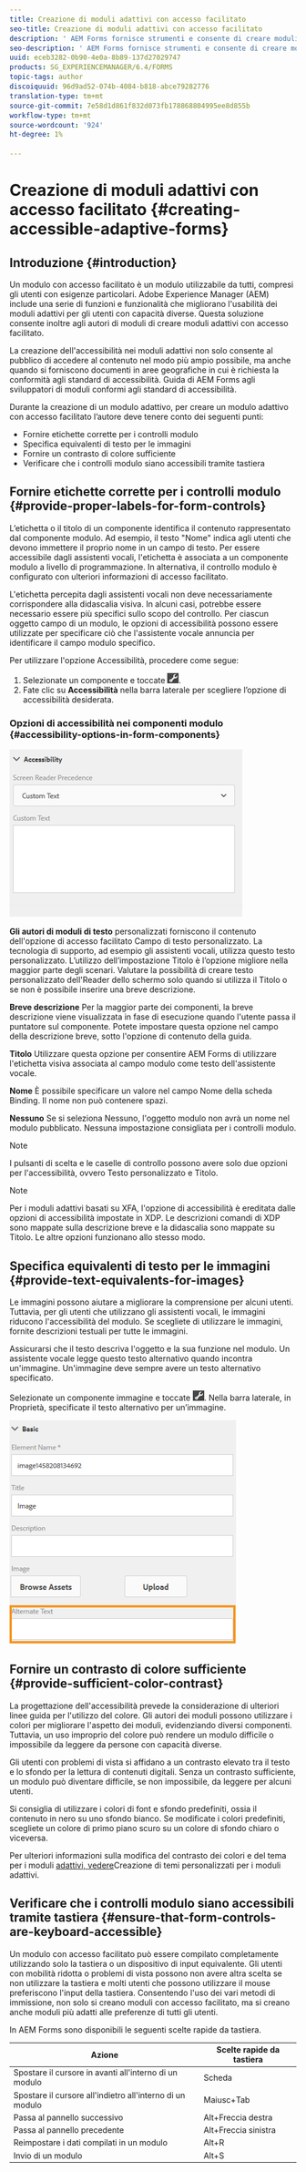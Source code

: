```yaml
---
title: Creazione di moduli adattivi con accesso facilitato
seo-title: Creazione di moduli adattivi con accesso facilitato
description: ' AEM Forms fornisce strumenti e consente di creare moduli adattivi con accesso facilitato e rispetta gli standard di accessibilità.'
seo-description: ' AEM Forms fornisce strumenti e consente di creare moduli adattivi con accesso facilitato e rispetta gli standard di accessibilità.'
uuid: eceb3282-0b90-4e0a-8b89-137d27029747
products: SG_EXPERIENCEMANAGER/6.4/FORMS
topic-tags: author
discoiquuid: 96d9ad52-074b-4084-b818-abce79282776
translation-type: tm+mt
source-git-commit: 7e58d1d861f832d073fb178868804995ee8d855b
workflow-type: tm+mt
source-wordcount: '924'
ht-degree: 1%

---
```



# Creazione di moduli adattivi con accesso facilitato {#creating-accessible-adaptive-forms}

## Introduzione {#introduction}

Un modulo con accesso facilitato è un modulo utilizzabile da tutti, compresi gli utenti con esigenze particolari. Adobe Experience Manager (AEM) include una serie di funzioni e funzionalità che migliorano l&#39;usabilità dei moduli adattivi per gli utenti con capacità diverse. Questa soluzione consente inoltre agli autori di moduli di creare moduli adattivi con accesso facilitato.

La creazione dell&#39;accessibilità nei moduli adattivi non solo consente al pubblico di accedere al contenuto nel modo più ampio possibile, ma anche quando si forniscono documenti in aree geografiche in cui è richiesta la conformità agli standard di accessibilità.  Guida di AEM Forms agli sviluppatori di moduli conformi agli standard di accessibilità.

Durante la creazione di un modulo adattivo, per creare un modulo adattivo con accesso facilitato l’autore deve tenere conto dei seguenti punti:

* Fornire etichette corrette per i controlli modulo
* Specifica equivalenti di testo per le immagini
* Fornire un contrasto di colore sufficiente
* Verificare che i controlli modulo siano accessibili tramite tastiera

## Fornire etichette corrette per i controlli modulo {#provide-proper-labels-for-form-controls}

L’etichetta o il titolo di un componente identifica il contenuto rappresentato dal componente modulo. Ad esempio, il testo &quot;Nome&quot; indica agli utenti che devono immettere il proprio nome in un campo di testo. Per essere accessibile dagli assistenti vocali, l&#39;etichetta è associata a un componente modulo a livello di programmazione. In alternativa, il controllo modulo è configurato con ulteriori informazioni di accesso facilitato.

L&#39;etichetta percepita dagli assistenti vocali non deve necessariamente corrispondere alla didascalia visiva. In alcuni casi, potrebbe essere necessario essere più specifici sullo scopo del controllo. Per ciascun oggetto campo di un modulo, le opzioni di accessibilità possono essere utilizzate per specificare ciò che l&#39;assistente vocale annuncia per identificare il campo modulo specifico.

Per utilizzare l&#39;opzione Accessibilità, procedere come segue:

1. Selezionate un componente e toccate ![cmppr](assets/cmppr.png).
1. Fate clic su **Accessibilità** nella barra laterale per scegliere l’opzione di accessibilità desiderata.

### Opzioni di accessibilità nei componenti modulo {#accessibility-options-in-form-components}

![Opzioni di accessibilità nei componenti modulo](assets/accessibility-options.png)

**Gli autori di moduli di testo** personalizzati forniscono il contenuto dell&#39;opzione di accesso facilitato Campo di testo personalizzato. La tecnologia di supporto, ad esempio gli assistenti vocali, utilizza questo testo personalizzato. L’utilizzo dell’impostazione Titolo è l’opzione migliore nella maggior parte degli scenari. Valutare la possibilità di creare testo personalizzato dell&#39;Reader dello schermo solo quando si utilizza il Titolo o se non è possibile inserire una breve descrizione.

**Breve descrizione** Per la maggior parte dei componenti, la breve descrizione viene visualizzata in fase di esecuzione quando l&#39;utente passa il puntatore sul componente. Potete impostare questa opzione nel campo della descrizione breve, sotto l&#39;opzione di contenuto della guida.

**Titolo** Utilizzare questa opzione per consentire  AEM Forms di utilizzare l&#39;etichetta visiva associata al campo modulo come testo dell&#39;assistente vocale.

**Nome** È possibile specificare un valore nel campo Nome della scheda Binding. Il nome non può contenere spazi.

**Nessuno** Se si seleziona Nessuno, l&#39;oggetto modulo non avrà un nome nel modulo pubblicato. Nessuna impostazione consigliata per i controlli modulo.

>[!NOTE]
>
>I pulsanti di scelta e le caselle di controllo possono avere solo due opzioni per l&#39;accessibilità, ovvero Testo personalizzato e Titolo.

>[!NOTE]
>
>Per i moduli adattivi basati su XFA, l&#39;opzione di accessibilità è ereditata dalle opzioni di accessibilità impostate in XDP. Le descrizioni comandi di XDP sono mappate sulla descrizione breve e la didascalia sono mappate su Titolo. Le altre opzioni funzionano allo stesso modo.

## Specifica equivalenti di testo per le immagini {#provide-text-equivalents-for-images}

Le immagini possono aiutare a migliorare la comprensione per alcuni utenti. Tuttavia, per gli utenti che utilizzano gli assistenti vocali, le immagini riducono l&#39;accessibilità del modulo. Se scegliete di utilizzare le immagini, fornite descrizioni testuali per tutte le immagini.

Assicurarsi che il testo descriva l&#39;oggetto e la sua funzione nel modulo. Un assistente vocale legge questo testo alternativo quando incontra un&#39;immagine. Un&#39;immagine deve sempre avere un testo alternativo specificato.

Selezionate un componente immagine e toccate ![cmppr](assets/cmppr.png). Nella barra laterale, in Proprietà, specificate il testo alternativo per un’immagine.

![Testo alternativo per un’immagine](assets/image-properties.png)

## Fornire un contrasto di colore sufficiente {#provide-sufficient-color-contrast}

La progettazione dell&#39;accessibilità prevede la considerazione di ulteriori linee guida per l&#39;utilizzo del colore. Gli autori dei moduli possono utilizzare i colori per migliorare l&#39;aspetto dei moduli, evidenziando diversi componenti. Tuttavia, un uso improprio del colore può rendere un modulo difficile o impossibile da leggere da persone con capacità diverse.

Gli utenti con problemi di vista si affidano a un contrasto elevato tra il testo e lo sfondo per la lettura di contenuti digitali. Senza un contrasto sufficiente, un modulo può diventare difficile, se non impossibile, da leggere per alcuni utenti.

Si consiglia di utilizzare i colori di font e sfondo predefiniti, ossia il contenuto in nero su uno sfondo bianco. Se modificate i colori predefiniti, scegliete un colore di primo piano scuro su un colore di sfondo chiaro o viceversa.

Per ulteriori informazioni sulla modifica del contrasto dei colori e del tema per i moduli [adattivi, vedere](/help/forms/using/creating-custom-adaptive-form-themes.md)Creazione di temi personalizzati per i moduli adattivi.

## Verificare che i controlli modulo siano accessibili tramite tastiera {#ensure-that-form-controls-are-keyboard-accessible}

Un modulo con accesso facilitato può essere compilato completamente utilizzando solo la tastiera o un dispositivo di input equivalente. Gli utenti con mobilità ridotta o problemi di vista possono non avere altra scelta se non utilizzare la tastiera e molti utenti che possono utilizzare il mouse preferiscono l&#39;input della tastiera. Consentendo l&#39;uso dei vari metodi di immissione, non solo si creano moduli con accesso facilitato, ma si creano anche moduli più adatti alle preferenze di tutti gli utenti.

In  AEM Forms sono disponibili le seguenti scelte rapide da tastiera.

| Azione | Scelte rapide da tastiera |
|---|---|
| Spostare il cursore in avanti all&#39;interno di un modulo | Scheda |
| Spostare il cursore all&#39;indietro all&#39;interno di un modulo | Maiusc+Tab |
| Passa al pannello successivo | Alt+Freccia destra |
| Passa al pannello precedente | Alt+Freccia sinistra |
| Reimpostare i dati compilati in un modulo | Alt+R |
| Invio di un modulo | Alt+S | configuring-watched-folder-endpoints.md |